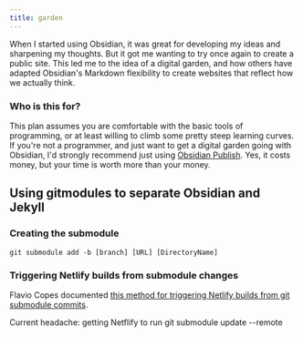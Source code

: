 ```yaml
---
title: garden
---
```


When I started using Obsidian, it was great for developing my ideas and sharpening my thoughts. But it got me wanting to try once again to create a public site. This led me to the idea of a digital garden, and how others have adapted Obsidian's Markdown flexibility to create websites that reflect how we actually think. 

### Who is this for?
This plan assumes you are comfortable with the basic tools of programming, or at least willing to climb some pretty steep learning curves. If you're not a programmer, and just want to get a digital garden going with Obsidian, I'd strongly recommend just using [Obsidian Publish](https://obsidian.md/publish). Yes, it costs money, but your time is worth more than your money. 

## Using gitmodules to separate Obsidian and Jekyll

### Creating the submodule
```
git submodule add -b [branch] [URL] [DirectoryName]
```

### Triggering Netlify builds from submodule changes
Flavio Copes documented [this method for triggering Netlify builds from git submodule commits](https://flaviocopes.com/netlify-deploy-git-submodule-github-actions/). 

Current headache: getting Netflify to run git submodule update --remote
